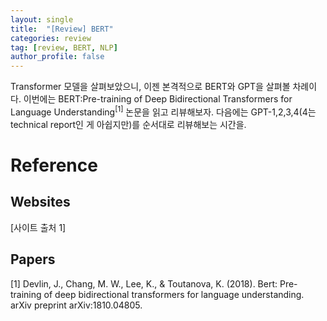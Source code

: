 ```yaml
---
layout: single
title:  "[Review] BERT"
categories: review
tag: [review, BERT, NLP]
author_profile: false
---
```


Transformer 모델을 살펴보았으니, 이젠 본격적으로 BERT와 GPT을 살펴볼 차례이다. 이번에는 BERT:Pre-training of Deep Bidirectional Transformers for Language Understanding<sup>[1]</sup> 논문을 읽고 리뷰해보자. 다음에는 GPT-1,2,3,4(4는 technical report인 게 아쉽지만)를 순서대로 리뷰해보는 시간을.

# Reference

## Websites
[사이트 출처 1] 

## Papers

[1] Devlin, J., Chang, M. W., Lee, K., & Toutanova, K. (2018). Bert: Pre-training of deep bidirectional transformers for language understanding. arXiv preprint arXiv:1810.04805.


